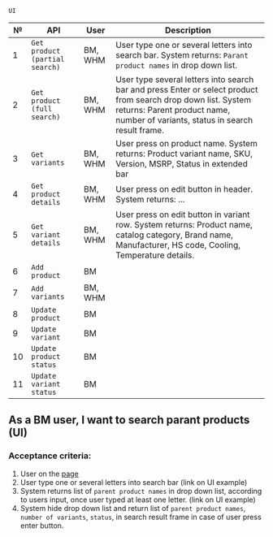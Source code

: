 ```
UI
```


№ | API | User | Description
------------ | ------------- | ------------- | -------------
1 |	`Get product (partial search)` | BM, WHM |	User type one or several letters into search bar. System returns: `Parant product names` in drop down list.
2 |	`Get product (full search)` |	BM, WHM |	User type several letters into search bar and press Enter or select product from search drop down list. System returns: Parent product name, number of variants, status in search result frame.
3 |	`Get variants` |	BM, WHM |	User press on product name. System returns: Product variant name, SKU, Version, MSRP, Status in extended bar
4 |	`Get product details` |	BM, WHM |	User press on edit button in header. System returns: ...
5 |	`Get variant details` |	BM, WHM |	User press on edit button in variant row. System returns: Product name, catalog category, Brand name, Manufacturer, HS code, Cooling, Temperature details.
6 |	`Add product` |	BM |	
7 |	`Add variants` |	BM, WHM |	
8 |	`Update product` |	BM |	
9 |	`Update variant` |	BM |	
10 |	`Update product status` |	BM |	
11 |	`Update variant status` |	BM |	


## As a BM user, I want to search parant products (UI)
### Acceptance criteria:
1. User on the [page](https://www.figma.com/file/8esK6SC43J6ioZCIuj2hJr/Catalog-Management?node-id=389%3A11333)
2. User type one or several letters into search bar (link on UI example)
3. System returns list of `parent product names` in drop down list, according to users input, once user typed at least one letter. (link on UI example)
4. System hide drop down list and return list of `parent product names`, `number of variants`, `status`, in search result frame in case of user press enter button.

